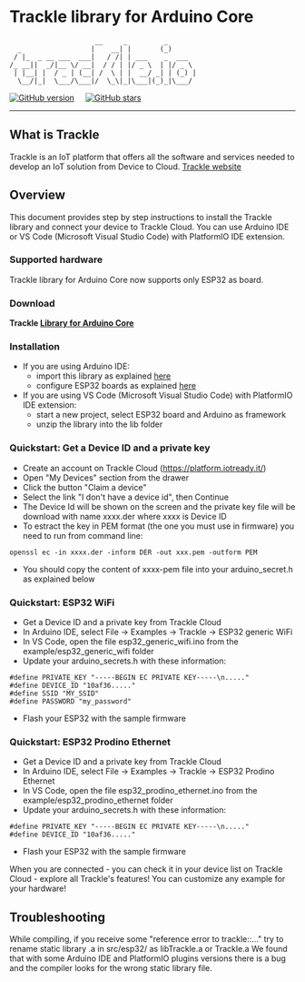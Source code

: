 # Trackle library for Arduino Core

````
                     __     _         _ 
  _                 |    __| |       (_)   
 / |_  _ __ ___  ___|   / /| | ___    _  ___  
/_ __||  _/|__ \/ __|  / / | |/ _ \  | |/ _ \ 
 | |__| |  / _ | (__| /  \ | |  __/ _| | (_) |
  \__/|_|  \___/\___|/  \_\|_|\___|(_)_|\___/
````


[![GitHub version](https://img.shields.io/badge/version-v1.0.0-blue)](https://github.com/trackle-iot/trackle-arduino-library/releases/latest) &nbsp; &nbsp;
[![GitHub stars](https://img.shields.io/github/stars/trackle-iot/trackle-arduino-library?style=social)](https://github.com/trackle-iot/trackle-arduino-library/stargazers) 
__________

## What is Trackle

Trackle is an IoT platform that offers all the software and services needed to develop an IoT solution from Device to Cloud. [Trackle website](https://www.trackle.io)

## Overview
This document provides step by step instructions to install the Trackle library and connect your device to Trackle Cloud.
You can use Arduino IDE or VS Code (Microsoft Visual Studio Code) with PlatformIO IDE extension.

### Supported hardware
Trackle library for Arduino Core now supports only ESP32 as board.

### Download
**Trackle [Library for Arduino Core](https://github.com/trackle-iot/trackle-arduino-library/releases/latest)**

### Installation
* If you are using Arduino IDE:
  * import this library as explained [here](http://arduino.cc/en/guide/libraries)
  * configure ESP32 boards as explained [here](https://github.com/espressif/arduino-esp32/blob/master/docs/arduino-ide/boards_manager.md)
* If you are using VS Code (Microsoft Visual Studio Code) with PlatformIO IDE extension:
  * start a new project, select ESP32 board and Arduino as framework
  * unzip the library into the lib folder

### Quickstart: Get a Device ID and a private key
* Create an account on Trackle Cloud (https://platform.iotready.it/)
* Open "My Devices" section from the drawer
* Click the button "Claim a device"
* Select the link "I don't have a device id", then Continue
* The Device Id will be shown on the screen and the private key file will be download with name xxxx.der where xxxx is Device ID
* To estract the key in PEM format (the one you must use in firmware) you need to run from command line:
```` 
openssl ec -in xxxx.der -inform DER -out xxx.pem -outform PEM
```` 
* You should copy the content of xxxx-pem file into your arduino_secret.h as explained below

### Quickstart: ESP32 WiFi

* Get a Device ID and a private key from Trackle Cloud
* In Arduino IDE, select File -> Examples -> Trackle -> ESP32 generic WiFi
* In VS Code, open the file esp32_generic_wifi.ino from the example/esp32_generic_wifi folder
* Update your arduino_secrets.h with these information:
```` 
#define PRIVATE_KEY "-----BEGIN EC PRIVATE KEY-----\n....."
#define DEVICE_ID "10af36....."
#define SSID "MY_SSID"
#define PASSWORD "my_password"
```` 
* Flash your ESP32 with the sample firmware

### Quickstart: ESP32 Prodino Ethernet

* Get a Device ID and a private key from Trackle Cloud
* In Arduino IDE, select File -> Examples -> Trackle -> ESP32 Prodino Ethernet
* In VS Code, open the file esp32_prodino_ethernet.ino  from the example/esp32_prodino_ethernet folder
* Update your arduino_secrets.h with these information:
```` 
#define PRIVATE_KEY "-----BEGIN EC PRIVATE KEY-----\n....."
#define DEVICE_ID "10af36....."
```` 
* Flash your ESP32 with the sample firmware

When you are connected - you can check it in your device list on Trackle Cloud - explore all Trackle's features! You can customize any example for your hardware!

## Troubleshooting
While compiling, if you receive some "reference error to trackle::..." try to rename static library .a in src/esp32/ as libTrackle.a or Trackle.a
We found that with some Arduino IDE and PlatformIO plugins versions there is a bug and the compiler looks for the wrong static library file.
